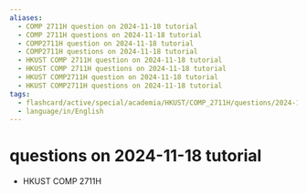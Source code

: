 ```yaml
---
aliases:
  - COMP 2711H question on 2024-11-18 tutorial
  - COMP 2711H questions on 2024-11-18 tutorial
  - COMP2711H question on 2024-11-18 tutorial
  - COMP2711H questions on 2024-11-18 tutorial
  - HKUST COMP 2711H question on 2024-11-18 tutorial
  - HKUST COMP 2711H questions on 2024-11-18 tutorial
  - HKUST COMP2711H question on 2024-11-18 tutorial
  - HKUST COMP2711H questions on 2024-11-18 tutorial
tags:
  - flashcard/active/special/academia/HKUST/COMP_2711H/questions/2024-11-18/tutorial
  - language/in/English
---
```


# questions on 2024-11-18 tutorial

- HKUST COMP 2711H
